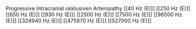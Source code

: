Progressive Intracranial okklusiven Arteropathy
[[40 Hz (E)]]
[[250 Hz (E)]]
[[650 Hz (E)]]
[[930 Hz (E)]]
[[2500 Hz (E)]]
[[7500 Hz (E)]]
[[96500 Hz (E)]]
[[324940 Hz (E)]]
[[475870 Hz (E)]]
[[527000 Hz (E)]]